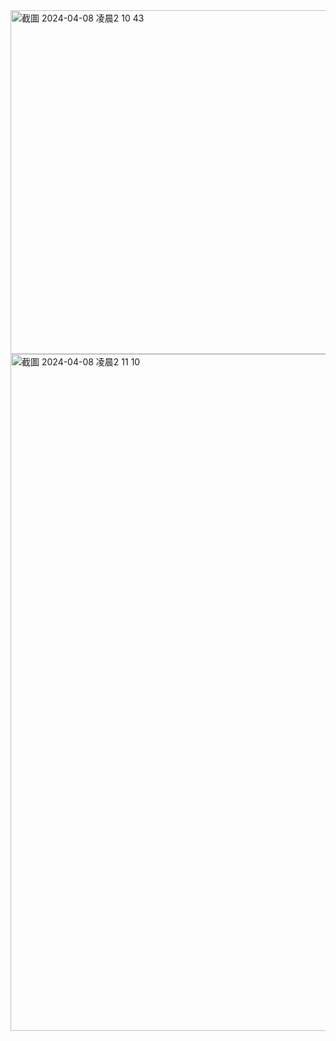 <img width="550" alt="截圖 2024-04-08 凌晨2 10 43" src="https://github.com/wil0814/Downloader/assets/80149538/9b43a82c-eed4-4e54-a031-f48b7d078f6d">

<img width="1083" alt="截圖 2024-04-08 凌晨2 11 10" src="https://github.com/wil0814/Downloader/assets/80149538/543babd2-1f33-44dc-8a34-1dc8fac3ef8d">

